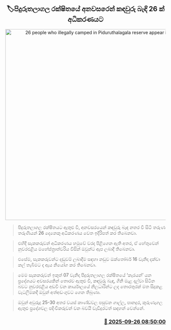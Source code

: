 <p align='center'><b><h2 align='center' title='26 people who illegally camped in Piduruthalagala reserve appear in court'>🏷පිදුරුතලාගල රක්ෂිතයේ අනවසරෙන් කඳවුරු බැඳි 26 ක් අධිකරණයට</h2></b></p>
<p align='center'><img src='https://helakuru.sgp1.cdn.digitaloceanspaces.com/esana/images/lib/piduruthagala-forest.jpg' width='600' alt='26 people who illegally camped in Piduruthalagala reserve appear in court'></p>

> පිදුරුතලාගල රක්ෂිතයට ඇතුළු වී, අනවසරයෙන් කඳවුරු බැඳ නතර වී සිටි තරුණ තරුණියන් 26 දෙනෙකු අධිකරණය වෙත ඉදිරිපත් කර තිබෙනවා.

> එහිදී සැකකරුවන් අධිකරණය හමුවේ වරද පිළිගෙන ඇති අතර, ඒ හේතුවෙන් නුවරඑළිය මහේස්ත්‍රාත්වරිය විසින් ඔවුන්ට ඇප ලබාදී තිබෙනවා.

> එසේම, සැකකරුවන්ට දඬුවම් ලබාදීම සඳහා නඩුව ඔක්තෝබර් 16 වැනිදා දක්වා කල් තැබීමට ද ඇය නියෝග කර තිබෙනවා.

> මෙම සැකකරුවන් ඉකුත් 07 වැනිදා පිදුරුතලාගල රක්ෂිතයේ ‘කැරයන්’ යන ප්‍රදේශයට අවසරයකින් තොරව ඇතුළු වී, කඳවුරු බැඳ, ගිනි මැළ දල්වා සිටින බවට නුවරඑළිය අඩවි වන කාර්යාලයේ නිලධාරින්ට ලද තොරතුරක් මත සිදුකළ වැටලීමකදී ඔවුන් අත්අඩංගුවට ‍ගෙන තිබුණා.

> ඔවුන් අවුරුදු 25-30 අතර වයස් කාණ්ඩවල පසුවන ගාල්ල, පානදුර, කුරුණෑගල ඇතුළු ප්‍රදේශවල පදිංචිකරුවන් වන බවයි වැඩිදුරටත් සඳහන් වෙන්නේ.



<h3 align='right'><a href='https://www.helakuru.lk/esana/p/113980/'>📅 2025-09-26 08:50:00</a></h3>
